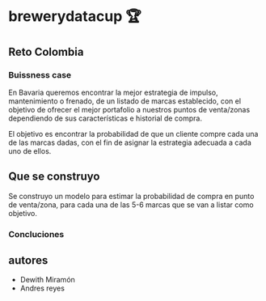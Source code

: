 # brewerydatacup 🏆
## Reto Colombia 

### Buissness case
En Bavaria queremos encontrar la mejor estrategia de impulso, mantenimiento o frenado, de un listado de marcas establecido, con el objetivo de ofrecer el mejor portafolio a nuestros puntos de venta/zonas dependiendo de sus características e historial de compra.

El objetivo es encontrar la probabilidad de que un cliente compre cada una de las marcas dadas, con el fin de asignar la estrategia adecuada a cada uno de ellos.

## Que se construyo
Se construyo un modelo para estimar la probabilidad de compra en punto de venta/zona, para cada una de las 5-6 marcas que se van a listar como objetivo.

### Concluciones


## autores
- Dewith Miramón
- Andres reyes


